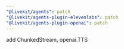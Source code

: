 ```yaml
---
"@livekit/agents": patch
"@livekit/agents-plugin-elevenlabs": patch
"@livekit/agents-plugin-openai": patch
---
```


add ChunkedStream, openai.TTS
